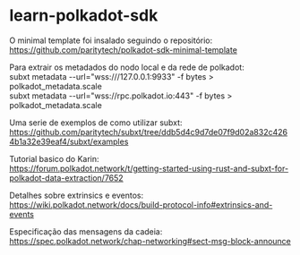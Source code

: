 # learn-polkadot-sdk


O minimal template foi insalado seguindo o repositório:
<br> https://github.com/paritytech/polkadot-sdk-minimal-template


Para extrair os metadados do nodo local e da rede de polkadot:
<br> subxt metadata --url="wss:///127.0.0.1:9933" -f bytes > polkadot_metadata.scale
<br> subxt metadata --url="wss://rpc.polkadot.io:443" -f bytes > polkadot_metadata.scale


Uma serie de exemplos de como utilizar subxt:
<br> https://github.com/paritytech/subxt/tree/ddb5d4c9d7de07f9d02a832c4264b1a32e39eaf4/subxt/examples


Tutorial basico do Karin:
<br> https://forum.polkadot.network/t/getting-started-using-rust-and-subxt-for-polkadot-data-extraction/7652


Detalhes sobre extrinsics e eventos:
<br> https://wiki.polkadot.network/docs/build-protocol-info#extrinsics-and-events


Especificação das mensagens da cadeia:
<br> https://spec.polkadot.network/chap-networking#sect-msg-block-announce


